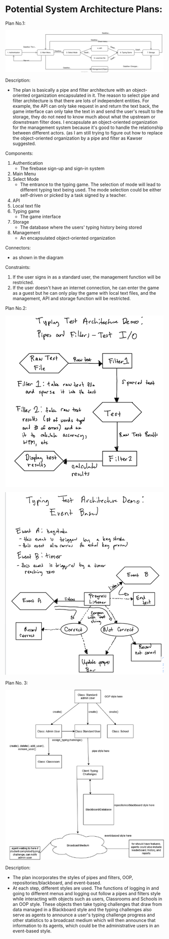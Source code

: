 # Potential System Architecture Plans:

Plan No.1:

![draft.svg](uploads/6fc2b551bd084990f24b9476fc54d4d0/draft.svg)

Description:
   - The plan is basically a pipe and filter architecture with an object-oriented organization encapsulated in it. The reason to select pipe and filter architecture is that there are lots of independent entities. For example, the API can only take request in and return the text back, the game interface can only take the text in and send the user's result to the storage, they do not need to know much about what the upstream or downstream filter does. I encapsulate an object-oriented organization for the management system because it's good to handle the relationship between different actors. (as I am still trying to figure out how to replace the object-oriented organization by a pipe and filter as Kawser suggested.

Components:
   1. Authentication 
      - The firebase sign-up and sign-in system
   2. Main Menu
   3. Select Mode 
      - The entrance to the typing game. The selection of mode will lead to different typing text being used. The mode selection could be either self-driven or picked by a task signed by a teacher.
   4. API
   5. Local text file
   6. Typing game
      - The game interface
   7. Storage
      - The database where the users' typing history being stored
   8. Management
      - An encapsulated object-oriented organization

Connectors:
   - as shown in the diagram

Constraints:
   1. If the user signs in as a standard user, the management function will be restricted.
   2. If the user doesn't have an internet connection, he can enter the game as a guest but he can only play the game with local text files, and the management, API and storage function will be restricted.

Plan No.2:

![IMG_0336](uploads/0a7f9eaa49751046eb5743545dcf0cb2/IMG_0336.jpg)

![IMG_0337](uploads/17aac8a5742fa295dc65c32634d886c2/IMG_0337.jpg)

Plan No. 3:

![Architecture_Idea_1](uploads/ad8c9c40ccfa550e778204427361f574/Architecture_Idea_1.jpg)

Description:
- The plan incorporates the styles of pipes and filters, OOP, repositories/blackboard, and event-based.
- At each step, different styles are used. The functions of logging in and going to different menus and logging out follow a pipes and filters style while interacting with objects such as users, Classrooms and Schools in an OOP style. These objects then take typing challenges that draw from data managed in a Blackboard style and the typing challenges also serve as agents to announce a user's typing challenge progress and other statistics to a broadcast medium which will then announce that information to its agents, which could be the administrative users in an event-based style.